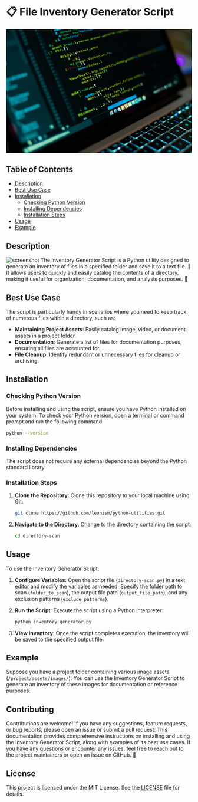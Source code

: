 # 📋 File Inventory Generator Script

![screenshot](directory-scan-python.png)

## Table of Contents

- [Description](#description)
- [Best Use Case](#best-use-case)
- [Installation](#installation)
  - [Checking Python Version](#checking-python-version)
  - [Installing Dependencies](#installing-dependencies)
  - [Installation Steps](#installation-steps)
- [Usage](#usage)
- [Example](#example)

## Description

![screenshot](directory-scanner.png)
The Inventory Generator Script is a Python utility designed to generate an inventory of files in a specified folder and save it to a text file. 📁 It allows users to quickly and easily catalog the contents of a directory, making it useful for organization, documentation, and analysis purposes. 🚀

## Best Use Case

The script is particularly handy in scenarios where you need to keep track of numerous files within a directory, such as:

- **Maintaining Project Assets**: Easily catalog image, video, or document assets in a project folder.
- **Documentation**: Generate a list of files for documentation purposes, ensuring all files are accounted for.
- **File Cleanup**: Identify redundant or unnecessary files for cleanup or archiving.

## Installation

### Checking Python Version

Before installing and using the script, ensure you have Python installed on your system. To check your Python version, open a terminal or command prompt and run the following command:

```bash
python --version
```

### Installing Dependencies

The script does not require any external dependencies beyond the Python standard library.

### Installation Steps

1. **Clone the Repository**: Clone this repository to your local machine using Git:

   ```bash
   git clone https://github.com/leonism/python-utilities.git
   ```

2. **Navigate to the Directory**: Change to the directory containing the script:

   ```bash
   cd directory-scan
   ```

## Usage

To use the Inventory Generator Script:

1. **Configure Variables**: Open the script file (`directory-scan.py`) in a text editor and modify the variables as needed. Specify the folder path to scan (`folder_to_scan`), the output file path (`output_file_path`), and any exclusion patterns (`exclude_patterns`).

2. **Run the Script**: Execute the script using a Python interpreter:

   ```bash
   python inventory_generator.py
   ```

3. **View Inventory**: Once the script completes execution, the inventory will be saved to the specified output file.

## Example

Suppose you have a project folder containing various image assets (`/project/assets/images/`). You can use the Inventory Generator Script to generate an inventory of these images for documentation or reference purposes.

## Contributing

Contributions are welcome! If you have any suggestions, feature requests, or bug reports, please open an issue or submit a pull request. This documentation provides comprehensive instructions on installing and using the Inventory Generator Script, along with examples of its best use cases. If you have any questions or encounter any issues, feel free to reach out to the project maintainers or open an issue on GitHub. 🚀

## License

This project is licensed under the MIT License. See the [LICENSE](LICENSE) file for details.
